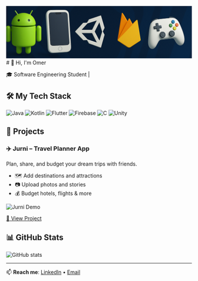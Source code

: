 
<img src="github_banner.png" alt="GitHub Banner" style="max-width: 100%; height: auto;" />
# 👋 Hi, I'm Omer

🎓 Software Engineering Student | 


## 🛠️ My Tech Stack

![Java](https://img.shields.io/badge/Java-ED8B00?style=for-the-badge&logo=java&logoColor=white)
![Kotlin](https://img.shields.io/badge/Kotlin-0095D5?style=for-the-badge&logo=kotlin&logoColor=white)
![Flutter](https://img.shields.io/badge/Flutter-02569B?style=for-the-badge&logo=flutter&logoColor=white)
![Firebase](https://img.shields.io/badge/Firebase-FFCA28?style=for-the-badge&logo=firebase&logoColor=black)
![C](https://img.shields.io/badge/C-00599C?style=for-the-badge&logo=c&logoColor=white)
![Unity](https://img.shields.io/badge/Unity-000000?style=for-the-badge&logo=unity&logoColor=white)


## 🚀 Projects

### ✈️ Jurni – Travel Planner App
Plan, share, and budget your dream trips with friends.
- 🗺 Add destinations and attractions
- 📷 Upload photos and stories
- 💰 Budget hotels, flights & more

![Jurni Demo](./assets/jurni-demo.gif)

[🔗 View Project](https://github.com/yourusername/jurni)

## 📊 GitHub Stats

![GitHub stats](https://github-readme-stats.vercel.app/api?username=yourusername&show_icons=true&theme=tokyonight)

---

📫 **Reach me**: [LinkedIn](https://linkedin.com/in/yourprofile) • [Email](mailto:your@email.com)


